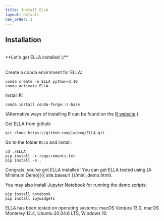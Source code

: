 ```yaml
---
title: Install ELLA
layout: default
nav_order: 2
---
```


## Installation

<br>
**Let's get ELLA installed :)**
<br>
<br>

Create a conda envirnment for ELLA:

```
conda create -n ELLA python=3.10
conda activate ELLA
```
Install R:
```
conda install conda-forge::r-base
```
(Alternative ways of installing R can be found on the [R website](https://www.r-project.org).)


Get ELLA from github:

```
git clone https://github.com/jadexq/ELLA.git
```

Go to the folder `ELLA` and install:

```
cd ./ELLA
pip install -r requirements.txt
pip install -e .
```

Congrats, you've got ELLA installed! You can get ELLA tested using [A Minimum Demo]({{ site.baseurl }}/mini_demo.html).

You may also install Jupyter Notebook for running the demo scripts:

```
pip install notebook
pip install ipywidgets
```

ELLA has been tested on operating systems: macOS Ventura 13.0, macOS Monterey 12.4, Ubuntu 20.04.6 LTS, Windows 10.


